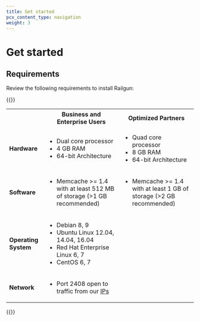 ```yaml
---
title: Get started
pcx_content_type: navigation
weight: 3
---
```


# Get started

## Requirements

Review the following requirements to install Railgun:

{{<table-wrap>}}

<table>
<tr>
<th>&nbsp;</th>
<th>Business and Enterprise Users</th>
<th>Optimized Partners</th>
</tr>
<tr>
<td><strong>Hardware</strong></td>
<td>
<ul>
<li>Dual core processor</li>
<li>4 GB RAM</li>
<li>64-bit Architecture</li>
</ul>
</td>
<td>
<ul>
<li>Quad core processor</li>
<li>8 GB RAM</li>
<li>64-bit Architecture</li>
</ul>
</td>
</tr>
<tr>
<td><strong>Software</strong></td>
<td>
<ul>
<li>Memcache &gt;= 1.4 with at least 512 MB of storage (&gt;1 GB recommended)</li>
</ul>
</td>
<td>
<ul>
<li>Memcache &gt;= 1.4 with at least 1 GB of storage (&gt;2 GB recommended)</li>
</ul>
</td>
</tr>
<tr>
<td><strong>Operating System</strong></td>
<td>
<ul>
<li>Debian 8, 9</li>
<li>Ubuntu Linux 12.04, 14.04, 16.04</li>
<li>Red Hat Enterprise Linux 6, 7</li>
<li>CentOS 6, 7</li>
</ul>
</td>
<td>&nbsp;</td>
</tr>
<tr>
<td><strong>Network</strong></td>
<td>
<ul>
<li>Port 2408 open to traffic from our <a href="https://www.cloudflare.com/ips">IPs</a></li>
</ul>
</td>
<td>&nbsp;</td>
</tr>
</table>

{{</table-wrap>}}
